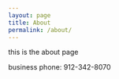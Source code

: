 ```yaml
---
layout: page
title: About
permalink: /about/
---
```


this is the about page


business phone: 912-342-8070
